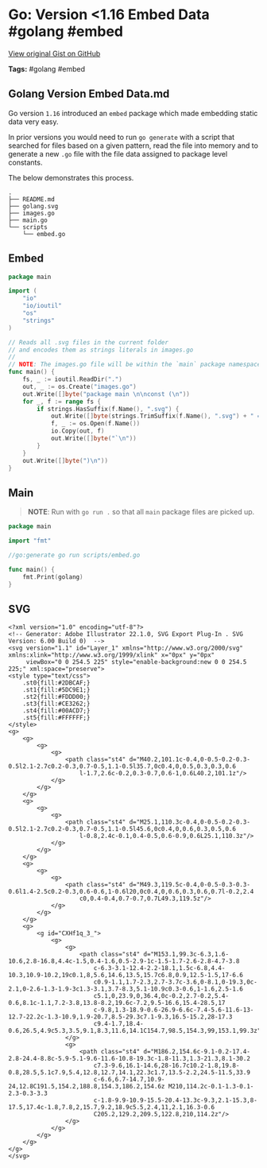 # Go: Version <1.16 Embed Data #golang #embed

[View original Gist on GitHub](https://gist.github.com/Integralist/93e6874fe1a2ed0a5a27e244293dd7c5)

**Tags:** #golang #embed

## Golang Version Embed Data.md

Go version `1.16` introduced an `embed` package which made embedding static data very easy.

In prior versions you would need to run `go generate` with a script that searched for files based on a given pattern, read the file into memory and to generate a new `.go` file with the file data assigned to package level constants.

The below demonstrates this process.

```
.
├── README.md
├── golang.svg
├── images.go
├── main.go
└── scripts
    └── embed.go
```

## Embed

```go
package main

import (
	"io"
	"io/ioutil"
	"os"
	"strings"
)

// Reads all .svg files in the current folder
// and encodes them as strings literals in images.go
//
// NOTE: The images.go file will be within the `main` package namespace.
func main() {
	fs, _ := ioutil.ReadDir(".")
	out, _ := os.Create("images.go")
	out.Write([]byte("package main \n\nconst (\n"))
	for _, f := range fs {
		if strings.HasSuffix(f.Name(), ".svg") {
			out.Write([]byte(strings.TrimSuffix(f.Name(), ".svg") + " = `"))
			f, _ := os.Open(f.Name())
			io.Copy(out, f)
			out.Write([]byte("`\n"))
		}
	}
	out.Write([]byte(")\n"))
}
```

## Main

> **NOTE**: Run with `go run .` so that all `main` package files are picked up.

```go
package main

import "fmt"

//go:generate go run scripts/embed.go

func main() {
	fmt.Print(golang)
}
```

## SVG

```
<?xml version="1.0" encoding="utf-8"?>
<!-- Generator: Adobe Illustrator 22.1.0, SVG Export Plug-In . SVG Version: 6.00 Build 0)  -->
<svg version="1.1" id="Layer_1" xmlns="http://www.w3.org/2000/svg" xmlns:xlink="http://www.w3.org/1999/xlink" x="0px" y="0px"
	 viewBox="0 0 254.5 225" style="enable-background:new 0 0 254.5 225;" xml:space="preserve">
<style type="text/css">
	.st0{fill:#2DBCAF;}
	.st1{fill:#5DC9E1;}
	.st2{fill:#FDDD00;}
	.st3{fill:#CE3262;}
	.st4{fill:#00ACD7;}
	.st5{fill:#FFFFFF;}
</style>
<g>
	<g>
		<g>
			<g>
				<path class="st4" d="M40.2,101.1c-0.4,0-0.5-0.2-0.3-0.5l2.1-2.7c0.2-0.3,0.7-0.5,1.1-0.5l35.7,0c0.4,0,0.5,0.3,0.3,0.6
					l-1.7,2.6c-0.2,0.3-0.7,0.6-1,0.6L40.2,101.1z"/>
			</g>
		</g>
	</g>
	<g>
		<g>
			<g>
				<path class="st4" d="M25.1,110.3c-0.4,0-0.5-0.2-0.3-0.5l2.1-2.7c0.2-0.3,0.7-0.5,1.1-0.5l45.6,0c0.4,0,0.6,0.3,0.5,0.6
					l-0.8,2.4c-0.1,0.4-0.5,0.6-0.9,0.6L25.1,110.3z"/>
			</g>
		</g>
	</g>
	<g>
		<g>
			<g>
				<path class="st4" d="M49.3,119.5c-0.4,0-0.5-0.3-0.3-0.6l1.4-2.5c0.2-0.3,0.6-0.6,1-0.6l20,0c0.4,0,0.6,0.3,0.6,0.7l-0.2,2.4
					c0,0.4-0.4,0.7-0.7,0.7L49.3,119.5z"/>
			</g>
		</g>
	</g>
	<g>
		<g id="CXHf1q_3_">
			<g>
				<g>
					<path class="st4" d="M153.1,99.3c-6.3,1.6-10.6,2.8-16.8,4.4c-1.5,0.4-1.6,0.5-2.9-1c-1.5-1.7-2.6-2.8-4.7-3.8
						c-6.3-3.1-12.4-2.2-18.1,1.5c-6.8,4.4-10.3,10.9-10.2,19c0.1,8,5.6,14.6,13.5,15.7c6.8,0.9,12.5-1.5,17-6.6
						c0.9-1.1,1.7-2.3,2.7-3.7c-3.6,0-8.1,0-19.3,0c-2.1,0-2.6-1.3-1.9-3c1.3-3.1,3.7-8.3,5.1-10.9c0.3-0.6,1-1.6,2.5-1.6
						c5.1,0,23.9,0,36.4,0c-0.2,2.7-0.2,5.4-0.6,8.1c-1.1,7.2-3.8,13.8-8.2,19.6c-7.2,9.5-16.6,15.4-28.5,17
						c-9.8,1.3-18.9-0.6-26.9-6.6c-7.4-5.6-11.6-13-12.7-22.2c-1.3-10.9,1.9-20.7,8.5-29.3c7.1-9.3,16.5-15.2,28-17.3
						c9.4-1.7,18.4-0.6,26.5,4.9c5.3,3.5,9.1,8.3,11.6,14.1C154.7,98.5,154.3,99,153.1,99.3z"/>
				</g>
				<g>
					<path class="st4" d="M186.2,154.6c-9.1-0.2-17.4-2.8-24.4-8.8c-5.9-5.1-9.6-11.6-10.8-19.3c-1.8-11.3,1.3-21.3,8.1-30.2
						c7.3-9.6,16.1-14.6,28-16.7c10.2-1.8,19.8-0.8,28.5,5.1c7.9,5.4,12.8,12.7,14.1,22.3c1.7,13.5-2.2,24.5-11.5,33.9
						c-6.6,6.7-14.7,10.9-24,12.8C191.5,154.2,188.8,154.3,186.2,154.6z M210,114.2c-0.1-1.3-0.1-2.3-0.3-3.3
						c-1.8-9.9-10.9-15.5-20.4-13.3c-9.3,2.1-15.3,8-17.5,17.4c-1.8,7.8,2,15.7,9.2,18.9c5.5,2.4,11,2.1,16.3-0.6
						C205.2,129.2,209.5,122.8,210,114.2z"/>
				</g>
			</g>
		</g>
	</g>
</g>
</svg>
```

